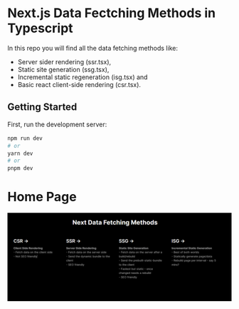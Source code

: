 # Next.js Data Fectching Methods in Typescript

In this repo you will find all the data fetching methods like: 
- Server sider rendering (ssr.tsx), 
- Static site generation (ssg.tsx), 
- Incremental static regeneration (isg.tsx) and 
- Basic react client-side rendering (csr.tsx).

## Getting Started

First, run the development server:

```bash
npm run dev
# or
yarn dev
# or
pnpm dev
```
# Home Page

![Home Page](./public/home.gif)


